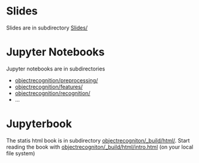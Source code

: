 # Slides
Slides are in subdirectory [Slides/](Slides/)

# Jupyter Notebooks
Jupyter notebooks are in subdirectories
- [objectrecognition/preprocessing/](objectrecogniton/preprocessing/)
- [objectrecognition/features/](objectrecogniton/features/)
- [objectrecognition/recognition/](objectrecogniton/recognition/)
- ...

# Jupyterbook
The statis html book is in subdirectory [objectrecogniton/_build/html/](objectrecogniton/_build/html/). Start reading the book with [objectrecogniton/_build/html/intro.html](objectrecogniton/_build/html/intro.html) (on your local file system)
